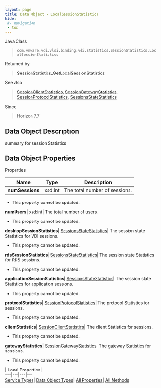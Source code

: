 ```yaml
---
layout: page
title: Data Object - LocalSessionStatistics
hide:
 #- navigation
 - toc
---
```






Java Class  
> `com.vmware.vdi.vlsi.binding.vdi.statistics.SessionStatistics.LocalSessionStatistics`

Returned by  
> [SessionStatistics_GetLocalSessionStatistics](vdi.statistics.SessionStatistics.md#getLocalSessionStatistics)

See also  
> [SessionClientStatistics](vdi.statistics.SessionStatistics.SessionClientStatistics.md), [SessionGatewayStatistics](vdi.statistics.SessionStatistics.SessionGatewayStatistics.md), [SessionProtocolStatistics](vdi.statistics.SessionStatistics.SessionProtocolStatistics.md), [SessionsStateStatistics](vdi.statistics.SessionStatistics.SessionStateStatistics.md)

Since  
> Horizon 7.7


## Data Object Description 

summary for session Statistics 

## Data Object Properties

Properties

Name |  Type |  Description   
---|---|---  
**numSessions**|  xsd:int|  The total number of sessions.   


* This property cannot be updated.

  
**numUsers**|  xsd:int|  The total number of users.   


* This property cannot be updated.

  
**desktopSessionStatistics**| [SessionsStateStatistics](vdi.statistics.SessionStatistics.SessionStateStatistics.md)|  The session state Statistics for VDI sessions.   


* This property cannot be updated.

  
**rdsSessionStatistics**| [SessionsStateStatistics](vdi.statistics.SessionStatistics.SessionStateStatistics.md)|  The session state Statistics for RDS sessions.   


* This property cannot be updated.

  
**applicationSessionStatistics**| [SessionsStateStatistics](vdi.statistics.SessionStatistics.SessionStateStatistics.md)|  The session state Statistics for application sessions.   


* This property cannot be updated.

  
**protocolStatistics**| [SessionProtocolStatistics](vdi.statistics.SessionStatistics.SessionProtocolStatistics.md)|  The protocol Statistics for sessions.   


* This property cannot be updated.

  
**clientStatistics**| [SessionClientStatistics](vdi.statistics.SessionStatistics.SessionClientStatistics.md)|  The client Statistics for sessions.   


* This property cannot be updated.

  
**gatewayStatistics**| [SessionGatewayStatistics](vdi.statistics.SessionStatistics.SessionGatewayStatistics.md)|  The gateway Statistics for sessions.   


* This property cannot be updated.

  
  
  
 | Local Properties|   
---|---|---|---  
[Service Types](index-mo_types.md)| [Data Object Types](index-do_types.md)| [All Properties](index-properties.md)| [All Methods](index-methods.md)  
  
  
